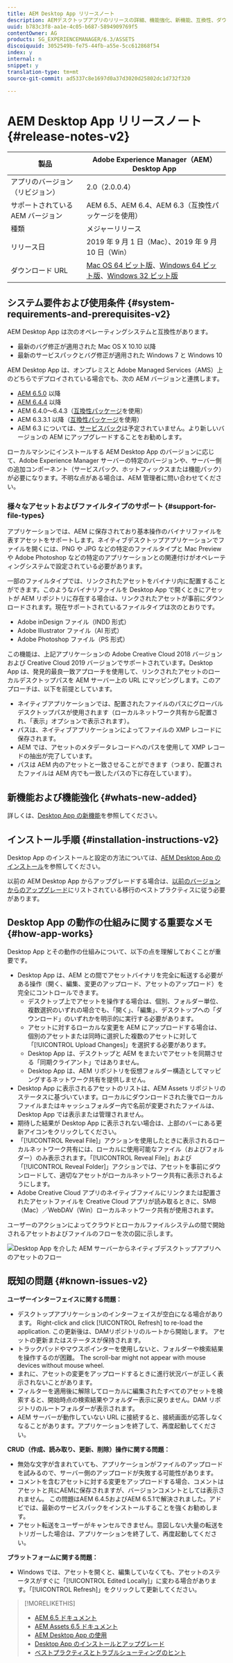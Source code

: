 ```yaml
---
title: AEM Desktop App リリースノート
description: AEMデスクトップアプリのリリースの詳細、機能強化、新機能、互換性、ダウンロードリンク。
uuid: b783c3f8-aa1e-4c05-b687-5894909769f5
contentOwner: AG
products: SG_EXPERIENCEMANAGER/6.3/ASSETS
discoiquuid: 3052549b-fe75-44fb-a55e-5cc612868f54
index: y
internal: n
snippet: y
translation-type: tm+mt
source-git-commit: ad5337c8e1697d0a37d3020d25802dc1d732f320

---
```



# AEM Desktop App リリースノート {#release-notes-v2}

| 製品 | Adobe Experience Manager（AEM）Desktop App |
|---------------|--------------------------------------------------------------------|
| アプリのバージョン（リビジョン） | 2.0（2.0.0.4） |
| サポートされている AEM バージョン | AEM 6.5、AEM 6.4、AEM 6.3（互換性パッケージを使用） |
| 種類 | メジャーリリース |
| リリース日 | 2019 年 9 月 1 日（Mac）、2019 年 9 月 10 日（Win） |
| ダウンロード URL | [Mac OS 64 ビット版](https://download.macromedia.com/aem-assets-companion-app/aem-desktop-osx-2.0.0.4.dmg)、[Windows 64 ビット版](https://download.macromedia.com/aem-assets-companion-app/aem-desktop-win64-2.0.0.4.exe)、[Windows 32 ビット版](https://download.macromedia.com/aem-assets-companion-app/aem-desktop-win32-2.0.0.4.exe) |

## システム要件および使用条件 {#system-requirements-and-prerequisites-v2}

AEM Desktop App は次のオペレーティングシステムと互換性があります。

* 最新のバグ修正が適用された Mac OS X 10.10 以降
* 最新のサービスパックとバグ修正が適用された Windows 7 と Windows 10

AEM Desktop App は、オンプレミスと Adobe Managed Services（AMS）上のどちらでデプロイされている場合でも、次の AEM バージョンと連携します。

* [AEM 6.5.0](https://helpx.adobe.com/experience-manager/6-5/release-notes.html) 以降
* [AEM 6.4.4](https://helpx.adobe.com/experience-manager/6-4/release-notes/sp-release-notes.html) 以降
* AEM 6.4.0～6.4.3（[互換性パッケージ](https://www.adobeaemcloud.com/content/marketplace/marketplaceProxy.html?packagePath=/content/companies/public/adobe/packages/cq640/featurepack/adobe-asset-link-support)を使用）
* AEM 6.3.3.1 以降（[互換性パッケージ](https://www.adobeaemcloud.com/content/marketplace/marketplaceProxy.html?packagePath=/content/companies/public/adobe/packages/cq640/featurepack/adobe-asset-link-support)を使用）
* AEM 6.3 については、[サービスパック](https://helpx.adobe.com/experience-manager/maintenance-releases-roadmap.html)は予定されていません。より新しいバージョンの AEM にアップグレードすることをお勧めします。

ローカルマシンにインストールする AEM Desktop App のバージョンに応じて、Adobe Experience Manager サーバーの特定のバージョンや、サーバー側の追加コンポーネント（サービスパック、ホットフィックスまたは機能パック）が必要になります。不明な点がある場合は、AEM 管理者に問い合わせてください。

### 様々なアセットおよびファイルタイプのサポート {#support-for-file-types}

アプリケーションでは、AEM に保存されており基本操作のバイナリファイルを表すアセットをサポートします。ネイティブデスクトップアプリケーションでファイルを開くには、PNG や JPG などの特定のファイルタイプと Mac Preview や Adobe Photoshop などの特定のアプリケーションとの関連付けがオペレーティングシステムで設定されている必要があります。

一部のファイルタイプでは、リンクされたアセットをバイナリ内に配置することができます。このようなバイナリファイルを Desktop App で開くときにアセットが AEM リポジトリに存在する場合は、リンクされたアセットが事前にダウンロードされます。現在サポートされているファイルタイプは次のとおりです。

* Adobe inDesign ファイル（INDD 形式）
* Adobe Illustrator ファイル（AI 形式）
* Adobe Photoshop ファイル（PS 形式）

この機能は、上記アプリケーションの Adobe Creative Cloud 2018 バージョンおよび Creative Cloud 2019 バージョンでサポートされています。Desktop App は、発見的最良一致アプローチを使用して、リンクされたアセットのローカルデスクトップパスを AEM サーバー上の URL にマッピングします。このアプローチは、以下を前提としています。

* ネイティブアプリケーションでは、配置されたファイルのパスにグローバルデスクトップパスが使用されます（ローカルネットワーク共有から配置され、「表示」オプションで表示されます）。
* パスは、ネイティブアプリケーションによってファイルの XMP レコードに保存されます。
* AEM では、アセットのメタデータレコードへのパスを使用して XMP レコードの抽出が完了しています。
* パスは AEM 内のアセットと一致させることができます（つまり、配置されたファイルは AEM 内でも一致したパスの下に存在しています）。

## 新機能および機能強化 {#whats-new-added}

詳しくは、[Desktop App の新機能](introduction.md#whats-new-v2)を参照してください。

## インストール手順 {#installation-instructions-v2}

Desktop App のインストールと設定の方法については、[AEM Desktop App のインストール](install-upgrade.md)を参照してください。

以前の AEM Desktop App からアップグレードする場合は、[以前のバージョンからのアップグレード](install-upgrade.md#upgrade-from-previous-version)にリストされている移行のベストプラクティスに従う必要があります。

## Desktop App の動作の仕組みに関する重要なメモ {#how-app-works}

Desktop App とその動作の仕組みについて、以下の点を理解しておくことが重要です。

* Desktop App は、AEM との間でアセットバイナリを完全に転送する必要がある操作（開く、編集、変更のアップロード、アセットのアップロード）を完全にコントロールできます。
   * デスクトップ上でアセットを操作する場合は、個別、フォルダー単位、複数選択のいずれの場合でも、「開く」、「編集」、デスクトップへの「ダウンロード」のいずれかを明示的に実行する必要があります。
   * アセットに対するローカルな変更を AEM にアップロードする場合は、個別のアセットまたは同時に選択した複数のアセットに対して「[!UICONTROL Upload Changes]」を選択する必要があります。
   * Desktop App は、デスクトップと AEM をまたいでアセットを同期させる「同期クライアント」ではありません。
   * Desktop App は、AEM リポジトリを仮想フォルダー構造としてマッピングするネットワーク共有を提供しません。
* Desktop App に表示されるアセットのリストは、AEM Assets リポジトリのステータスに基づいています。ローカルにダウンロードされた後でローカルファイルまたはキャッシュフォルダー内で名前が変更されたファイルは、Desktop App では表示または管理されません。
* 期待した結果が Desktop App に表示されない場合は、上部のバーにある更新アイコンをクリックしてください。
* 「[!UICONTROL Reveal File]」アクションを使用したときに表示されるローカルネットワーク共有には、ローカルに使用可能なファイル（およびフォルダー）のみ表示されます。「[!UICONTROL Reveal File]」および「[!UICONTROL Reveal Folder]」アクションでは、アセットを事前にダウンロードして、適切なアセットがローカルネットワーク共有に表示されるようにします。
* Adobe Creative Cloud アプリのネイティブファイルにリンクまたは配置されたアセットファイルを Creative Cloud アプリが読み取るときに、SMB（Mac）／WebDAV（Win）ローカルネットワーク共有が使用されます。

ユーザーのアクションによってクラウドとローカルファイルシステムの間で開始されるアセットおよびファイルのフローを次の図に示します。

![Desktop App を介した AEM サーバーからネイティブデスクトップアプリへのアセットのフロー](assets/da20_flow_diagram.png)

## 既知の問題 {#known-issues-v2}

**ユーザーインターフェイスに関する問題：**
* デスクトップアプリケーションのインターフェイスが空白になる場合があります。 Right-click and click [!UICONTROL Refresh] to re-load the application. この更新後は、DAMリポジトリのルートから開始します。 アセットの更新またはステータスが保持されます。 <!-- CQ-4270267 -->
* トラックパッドやマウスポインターを使用しないと、フォルダーや検索結果を操作するのが困難。 The scroll-bar might not appear with mouse devices without mouse wheel. <!-- CQ-4269947 -->
* まれに、アセットの変更をアップロードするときに進行状況バーが正しく表示されないことがあります。
* フィルターを適用後に解除してローカルに編集されたすべてのアセットを検索すると、開始時点の検索結果やフォルダー表示に戻りません。DAM リポジトリのルートフォルダーが表示されます。
* AEM サーバーが動作していない URL に接続すると、接続画面が応答しなくなることがあります。アプリケーションを終了して、再度起動してください。

**CRUD（作成、読み取り、更新、削除）操作に関する問題：**
* 無効な文字が含まれていても、アプリケーションがファイルのアップロードを試みるので、サーバー側のアップロードが失敗する可能性があります。<!-- CQ-4273652 -->
* コメントを含むアセットに対する変更をアップロードする場合、コメントはアセットと共にAEMに保存されますが、バージョンコメントとしては表示されません。 この問題はAEM 6.4.5およびAEM 6.5.1で解決されました。アドビでは、最新のサービスパックをインストールすることを強くお勧めします。 <!-- CQ-4268990 -->
* アセット転送をユーザーがキャンセルできません。意図しない大量の転送をトリガーした場合は、アプリケーションを終了して、再度起動してください。<!-- CQ-4278940 -->

**プラットフォームに関する問題：**
* Windows では、アセットを開くと、編集していなくても、アセットのステータスがすぐに「[!UICONTROL Edited Locally]」に変わる場合があります。「[!UICONTROL Refresh]」をクリックして更新してください。

>[!MORELIKETHIS]
>
>* [AEM 6.5 ドキュメント](https://helpx.adobe.com/support/experience-manager/6-5.html)
>* [AEM Assets 6.5 ドキュメント](https://docs.adobe.com/content/help/en/experience-manager-64/assets/home.html)
>* [AEM Desktop App の使用](using.md)
>* [Desktop App のインストールとアップグレード](install-upgrade.md)
>* [ベストプラクティスとトラブルシューティングのヒント](troubleshoot.md)

